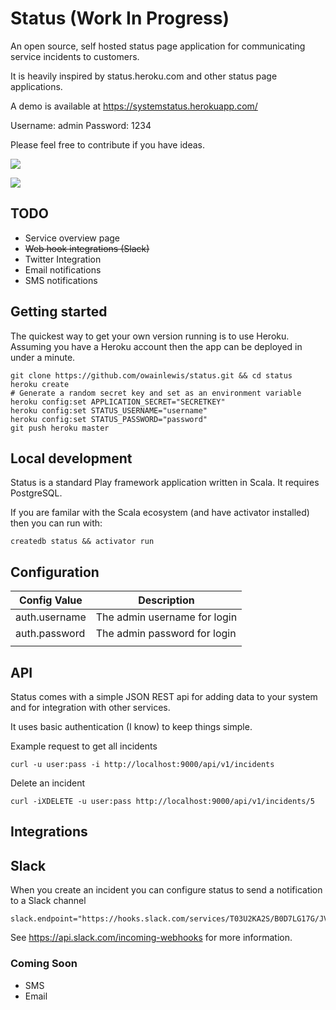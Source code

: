 # Status (Work In Progress)

An open source, self hosted status page application for communicating service incidents to customers.

It is heavily inspired by status.heroku.com and other status page applications.

A demo is available at https://systemstatus.herokuapp.com/

Username: admin
Password: 1234

Please feel free to contribute if you have ideas.

![](https://raw.githubusercontent.com/owainlewis/status/master/public/images/previewa.png)

![](https://raw.githubusercontent.com/owainlewis/status/master/public/images/previewb.png)

## TODO

+ Service overview page
+ ~~Web hook integrations (Slack)~~
+ Twitter Integration
+ Email notifications
+ SMS notifications

## Getting started

The quickest way to get your own version running is to use Heroku. Assuming you have a Heroku account then the app can be deployed in under a minute.

```
git clone https://github.com/owainlewis/status.git && cd status
heroku create 
# Generate a random secret key and set as an environment variable
heroku config:set APPLICATION_SECRET="SECRETKEY"
heroku config:set STATUS_USERNAME="username"
heroku config:set STATUS_PASSWORD="password"
git push heroku master
```

## Local development

Status is a standard Play framework application written in Scala. It requires PostgreSQL. 

If you are familar with the Scala ecosystem (and have activator installed) then you can run with:

```
createdb status && activator run 
```

## Configuration

| Config Value  | Description                  |
|---------------|------------------------------|
| auth.username | The admin username for login |
| auth.password | The admin password for login |
|               |                              |

## API

Status comes with a simple JSON REST api for adding data to your system and for integration with other services.

It uses basic authentication (I know) to keep things simple.

Example request to get all incidents

```
curl -u user:pass -i http://localhost:9000/api/v1/incidents
```

Delete an incident

```
curl -iXDELETE -u user:pass http://localhost:9000/api/v1/incidents/5
```

## Integrations

## Slack

When you create an incident you can configure status to send a notification to a Slack channel

```
slack.endpoint="https://hooks.slack.com/services/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"
```

See https://api.slack.com/incoming-webhooks for more information.

### Coming Soon 

+ SMS
+ Email





